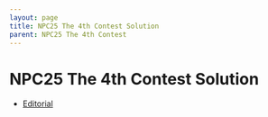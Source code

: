 ```yaml
---
layout: page
title: NPC25 The 4th Contest Solution
parent: NPC25 The 4th Contest
---
```


# NPC25 The 4th Contest Solution

- [Editorial](/npc/25sp/fourth/solution/NPC2025_4th_editorial.pdf)
